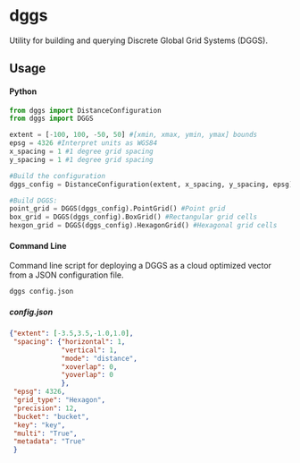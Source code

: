 # dggs
Utility for building and querying Discrete Global Grid Systems (DGGS).


## Usage
#### Python
```python
from dggs import DistanceConfiguration
from dggs import DGGS

extent = [-100, 100, -50, 50] #[xmin, xmax, ymin, ymax] bounds
epsg = 4326 #Interpret units as WGS84
x_spacing = 1 #1 degree grid spacing
y_spacing = 1 #1 degree grid spacing

#Build the configuration
dggs_config = DistanceConfiguration(extent, x_spacing, y_spacing, epsg)

#Build DGGS:
point_grid = DGGS(dggs_config).PointGrid() #Point grid
box_grid = DGGS(dggs_config).BoxGrid() #Rectangular grid cells
hexgon_grid = DGGS(dggs_config).HexagonGrid() #Hexagonal grid cells
```


#### Command Line
Command line script for deploying a DGGS as a cloud optimized vector from a JSON configuration file.
```bash
dggs config.json
```

##### config.json
```json
{"extent": [-3.5,3.5,-1.0,1.0],
 "spacing": {"horizontal": 1,
             "vertical": 1,
             "mode": "distance",
             "xoverlap": 0,
             "yoverlap": 0
             },
 "epsg": 4326,
 "grid_type": "Hexagon",
 "precision": 12,
 "bucket": "bucket",
 "key": "key",
 "multi": "True",
 "metadata": "True"
 }
```